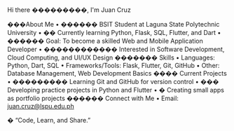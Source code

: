 Hi there ���������, I'm Juan Cruz

���About Me
• ������ BSIT Student at Laguna State Polytechnic University
• �� Currently learning Python, Flask, SQL, Flutter, and Dart
• ������ Goal: To become a skilled Web and Mobile Application Developer
• ������������ Interested in Software Development, Cloud Computing, and UI/UX Design
������� Skills
• Languages: Python, Dart, SQL
• Frameworks/Tools: Flask, Flutter, Git, GitHub
• Other: Database Management, Web Development Basics
���� Current Projects
• ��������� Learning Git and GitHub for version control
• ��� Developing practice projects in Python and Flutter
• � Creating small apps as portfolio projects
������ Connect with Me
• Email: juan.cruz@lspu.edu.ph

� “Code, Learn, and Share.”
